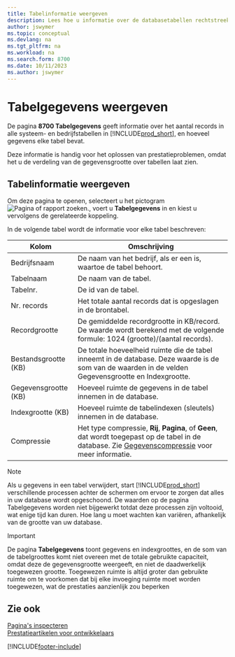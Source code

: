 ```yaml
---
title: Tabelinformatie weergeven
description: Lees hoe u informatie over de databasetabellen rechtstreeks vanuit Business Central kunt bekijken.
author: jswymer
ms.topic: conceptual
ms.devlang: na
ms.tgt_pltfrm: na
ms.workload: na
ms.search.form: 8700
ms.date: 10/11/2023
ms.author: jswymer
---
```


# <a name="viewing-table-information"></a>Tabelgegevens weergeven

De pagina **8700 Tabelgegevens** geeft informatie over het aantal records in alle systeem- en bedrijfstabellen in [!INCLUDE[prod_short](includes/prod_short.md)], en hoeveel gegevens elke tabel bevat.

Deze informatie is handig voor het oplossen van prestatieproblemen, omdat het u de verdeling van de gegevensgrootte over tabellen laat zien.

## <a name="view-table-information"></a>Tabelinformatie weergeven

Om deze pagina te openen, selecteert u het pictogram ![Pagina of rapport zoeken.](media/ui-search/search_small.png "Pictogram Pagina of rapport zoeken"), voert u **Tabelgegevens** in en kiest u vervolgens de gerelateerde koppeling.

In de volgende tabel wordt de informatie voor elke tabel beschreven:

|Kolom|Omschrijving|
|------|-----------|
|Bedrijfsnaam|De naam van het bedrijf, als er een is, waartoe de tabel behoort.|
|Tabelnaam|De naam van de tabel.|
|Tabelnr.|De id van de tabel.|
|Nr. records|Het totale aantal records dat is opgeslagen in de brontabel.|
|Recordgrootte|De gemiddelde recordgrootte in KB/record. De waarde wordt berekend met de volgende formule: 1024 (grootte)/(aantal records). |
|Bestandsgrootte (KB)|De totale hoeveelheid ruimte die de tabel inneemt in de database. Deze waarde is de som van de waarden in de velden Gegevensgrootte en Indexgrootte.|
|Gegevensgrootte (KB)|Hoeveel ruimte de gegevens in de tabel innemen in de database.|
|Indexgrootte (KB)|Hoeveel ruimte de tabelindexen (sleutels) innemen in de database.|
|Compressie|Het type compressie, **Rij**, **Pagina**, of **Geen**, dat wordt toegepast op de tabel in de database. Zie [Gegevenscompressie](/sql/relational-databases/data-compression/data-compression?) voor meer informatie.|

> [!NOTE]
> Als u gegevens in een tabel verwijdert, start [!INCLUDE[prod_short](includes/prod_short.md)] verschillende processen achter de schermen om ervoor te zorgen dat alles in uw database wordt opgeschoond. De waarden op de pagina Tabelgegevens worden niet bijgewerkt totdat deze processen zijn voltooid, wat enige tijd kan duren. Hoe lang u moet wachten kan variëren, afhankelijk van de grootte van uw database.

> [!IMPORTANT]  
> De pagina **Tabelgegevens** toont gegevens en indexgroottes, en de som van de tabelgroottes komt niet overeen met de totale gebruikte capaciteit, omdat deze de gegevensgrootte weergeeft, en niet de daadwerkelijk toegewezen grootte. Toegewezen ruimte is altijd groter dan gebruikte ruimte om te voorkomen dat bij elke invoeging ruimte moet worden toegewezen, wat de prestaties aanzienlijk zou beperken


## <a name="see-also"></a>Zie ook

[Pagina's inspecteren](across-inspect-page.md)  
[Prestatieartikelen voor ontwikkelaars](/dynamics365/business-central/dev-itpro/performance/performance-developer)  


[!INCLUDE[footer-include](includes/footer-banner.md)]
